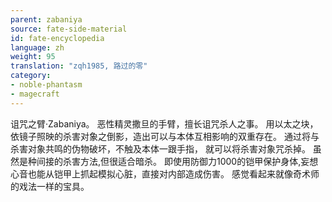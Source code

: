 ```yaml
---
parent: zabaniya
source: fate-side-material
id: fate-encyclopedia
language: zh
weight: 95
translation: "zqh1985, 路过的零"
category:
- noble-phantasm
- magecraft
---
```


诅咒之臂·Zabaniya。
恶性精灵撒旦的手臂，擅长诅咒杀人之事。
用以太之块，依镜子照映的杀害对象之倒影，造出可以与本体互相影响的双重存在。
通过将与杀害对象共鸣的伪物破坏，不触及本体一跟手指， 就可以将杀害对象咒杀掉。
虽然是种间接的杀害方法,但很适合暗杀。
即使用防御力1000的铠甲保护身体,妄想心音也能从铠甲上抓起模拟心脏，直接对内部造成伤害。
感觉看起来就像奇术师的戏法一样的宝具。
